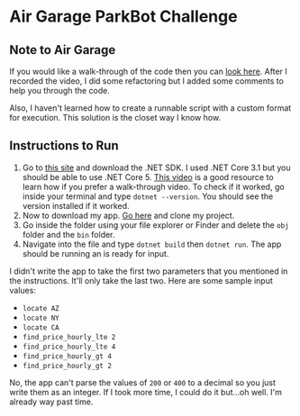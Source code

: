 # Air Garage ParkBot Challenge
## Note to Air Garage

If you would like a walk-through of the code then you can [look here](https://drive.google.com/file/d/1qyi8JONjEpNXN3sQVHatkm7q-tMrEVzi/view?usp=sharing). After I recorded the video, I did some refactoring but I added some comments to help you through the code.

Also, I haven't learned how to create a runnable script with a custom format for execution. This solution is the closet way I know how.

## Instructions to Run

1. Go to [this site](https://example.com) and download the .NET SDK. I used .NET Core 3.1 but you should be able to use .NET Core 5. [This video](https://www.youtube.com/watch?v=CDuUQNU7hWM) is a good resource to learn how if you prefer a walk-through video. To check if it worked, go inside your terminal and type `dotnet --version`. You should see the version installed if it worked.
2. Now to download my app. [Go here](https://github.com/athomas-wtv/park-bot) and clone my project.
3. Go inside the folder using your file explorer or Finder and delete the `obj` folder and the `bin` folder.
4. Navigate into the file and type `dotnet build` then `dotnet run`. The app should be running an is ready for input.

I didn't write the app to take the first two parameters that you mentioned in the instructions. It'll only take the last two. Here are some sample input values:

- `locate AZ`
- `locate NY` 
- `locate CA`
- `find_price_hourly_lte 2`
- `find_price_hourly_lte 4`
- `find_price_hourly_gt 4`
- `find_price_hourly_gt 2`

No, the app can't parse the values of `200` or `400` to a decimal so you just write them as an integer. If I took more time, I could do it but...oh well. I'm already way past time.